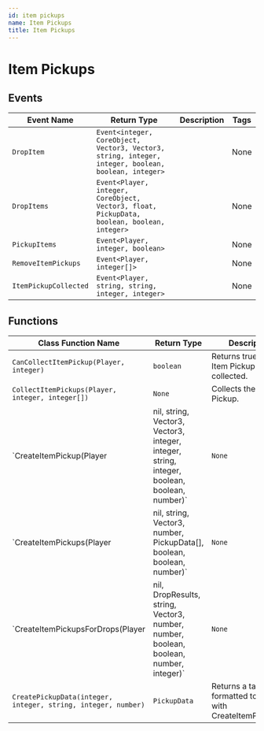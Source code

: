 ```yaml
---
id: item pickups
name: Item Pickups
title: Item Pickups
---
```


# Item Pickups

## Events

| Event Name | Return Type | Description | Tags |
| ---------- | ----------- | ----------- | ---- |
| `DropItem` | `Event<integer, CoreObject, Vector3, Vector3, string, integer, integer, boolean, boolean, integer>` |  | None |
| `DropItems` | `Event<Player, integer, CoreObject, Vector3, float, PickupData, boolean, boolean, integer>` |  | None |
| `PickupItems` | `Event<Player, integer, boolean>` |  | None |
| `RemoveItemPickups` | `Event<Player, integer[]>` |  | None |
| `ItemPickupCollected` | `Event<Player, string, string, integer, integer>` |  | None |

## Functions

| Class Function Name | Return Type | Description | Tags |
| ------------------- | ----------- | ----------- | ---- |
| `CanCollectItemPickup(Player, integer)` | `boolean` | Returns true if the Item Pickup can be collected. | None |
| `CollectItemPickups(Player, integer, integer[])` | `None` | Collects the Item Pickup. | None |
| `CreateItemPickup(Player|nil, string, Vector3, Vector3, integer, integer, string, integer, boolean, boolean, number)` | `None` | Creates an Item Pickup for one or all Players. | None |
| `CreateItemPickups(Player|nil, string, Vector3, number, PickupData[], boolean, boolean, number)` | `None` | Creates one or more Item Pickups for one or all Players. | None |
| `CreateItemPickupsForDrops(Player|nil, DropResults, string, Vector3, number, number, boolean, boolean, number, integer)` | `None` | Creates one or more Item Pickups for a set of DropResults for one or all Players. | None |
| `CreatePickupData(integer, integer, string, integer, number)` | `PickupData` | Returns a table formatted to work with CreateItemPickups(). | None |
